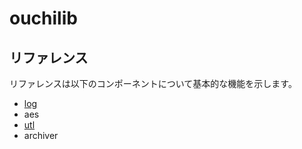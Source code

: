 # ouchilib

## リファレンス

リファレンスは以下のコンポーネントについて基本的な機能を示します。

- [log](reference/log.md)
- aes
- [utl](reference/utl.md)
- archiver
